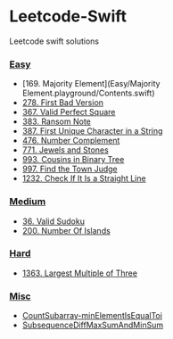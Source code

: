 # Leetcode-Swift
Leetcode swift solutions

### [Easy](https://github.com/abhinavroy23/Leetcode-Swift/tree/master/Easy)
- [169. Majority Element](Easy/Majority Element.playground/Contents.swift)
- [278. First Bad Version]()
- [367. Valid Perfect Square]()
- [383. Ransom Note]()
- [387. First Unique Character in a String]()
- [476. Number Complement]()
- [771. Jewels and Stones]()
- [993. Cousins in Binary Tree]()
- [997. Find the Town Judge]()
- [1232. Check If It Is a Straight Line]()

### [Medium](https://github.com/abhinavroy23/Leetcode-Swift/tree/master/Medium)
- [36. Valid Sudoku]()
- [200. Number Of Islands]()

### [Hard](https://github.com/abhinavroy23/Leetcode-Swift/tree/master/Hard)
- [1363. Largest Multiple of Three]()

### [Misc]()
- [CountSubarray-minElementIsEqualToi]()
- [SubsequenceDiffMaxSumAndMinSum]()
